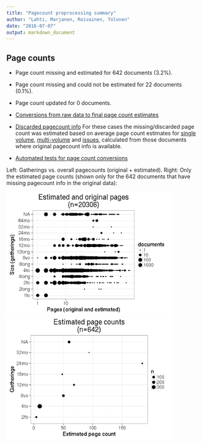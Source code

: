 ```yaml
---
title: "Pagecount preprocessing summary"
author: "Lahti, Marjanen, Roivainen, Tolonen"
date: "2016-07-07"
output: markdown_document
---
```





## Page counts

  * Page count missing and estimated for 642 documents (3.2%).

  * Page count missing and could not be estimated for 22 documents (0.1%).

  * Page count updated for 0 documents.
  
  * [Conversions from raw data to final page count estimates](output.tables/pagecount_conversion_nontrivial.csv)

<!--[Page conversions from raw data to final page count estimates with volume info](output.tables/page_conversion_table_full.csv)-->

  * [Discarded pagecount info](output.tables/pagecount_discarded.csv) For these cases the missing/discarded page count was estimated based on average page count estimates for [single volume](mean_pagecounts_singlevol.csv), [multi-volume](mean_pagecounts_multivol.csv) and [issues](mean_pagecounts_issue.csv), calculated from those documents where original pagecount info is available.

  * [Automated tests for page count conversions](https://github.com/rOpenGov/bibliographica/blob/master/inst/extdata/tests_polish_physical_extent.csv)


Left: Gatherings vs. overall pagecounts (original + estimated). Right: Only the estimated page counts (shown only for the 642 documents that have missing pagecount info in the original data):

<img src="figure/pagecount-size-estimated-1.png" title="plot of chunk size-estimated" alt="plot of chunk size-estimated" width="430px" /><img src="figure/pagecount-size-estimated-2.png" title="plot of chunk size-estimated" alt="plot of chunk size-estimated" width="430px" />


<!--

## Average page counts (only works in CERL now)

Multi-volume documents average page counts are given per volume.


|doc.dimension | mean.pages.singlevol| median.pages.singlevol| n.singlevol|mean.pages.multivol |median.pages.multivol | n.multivol| mean.pages.issue| median.pages.issue| n.issue|
|:-------------|--------------------:|----------------------:|-----------:|:-------------------|:---------------------|----------:|----------------:|------------------:|-------:|
|2fo           |                 8.59|                    4.0|        2223|NA                  |NA                    |         NA|                4|                  4|      11|
|4long         |                51.87|                   24.0|         181|NA                  |NA                    |         NA|               NA|                 NA|      NA|
|4to           |                17.71|                    8.0|       12660|NA                  |NA                    |         NA|               NA|                 NA|      NA|
|8long         |               225.51|                  122.0|          71|NA                  |NA                    |         NA|               NA|                 NA|      NA|
|8vo           |                71.59|                   32.0|        3438|NA                  |NA                    |         NA|               50|                 50|       1|
|12long        |               583.25|                  666.5|           4|NA                  |NA                    |         NA|               NA|                 NA|      NA|
|12mo          |               199.98|                  100.0|         499|NA                  |NA                    |         NA|               NA|                 NA|      NA|
|16mo          |                47.16|                   48.0|         183|NA                  |NA                    |         NA|               NA|                 NA|      NA|
|24mo          |               453.50|                  340.5|           4|NA                  |NA                    |         NA|               NA|                 NA|      NA|
|32mo          |               254.50|                  254.5|           2|NA                  |NA                    |         NA|               NA|                 NA|      NA|
|64mo          |               117.33|                  128.0|           6|NA                  |NA                    |         NA|               NA|                 NA|      NA|
|NA            |                48.32|                    8.0|         558|NA                  |NA                    |         NA|               60|                 60|      10|

![plot of chunk size-pagecountsmulti2](figure/pagecount-size-pagecountsmulti2-1.png)

-->
